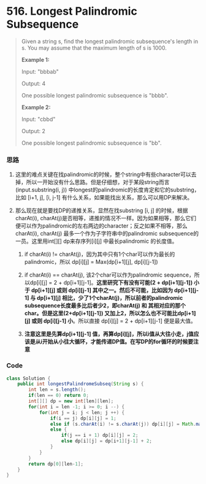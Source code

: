 # 516. Longest Palindromic Subsequence

> Given a string s, find the longest palindromic subsequence's length in s. You may assume that the maximum length of s is 1000.
>
> **Example 1:**
>
> Input: "bbbab"
>
> Output: 4
>
> One possible longest palindromic subsequence is "bbbb".
>
> **Example 2:**
>
> Input: "cbbd"
>
> Output: 2
>
> One possible longest palindromic subsequence is "bb".

### 思路

1. 这里的难点关键在找palindromic的时候，整个string中有些character可以去掉，所以一开始没有什么思路。但是仔细想，对于某段string而言\(input.substring\(i, j\)\) 中longest的palindromic的长度肯定和它的substring，比如 \[i+1, j\], \[i, j-1\] 有什么关系，如果能找出关系，那么可以用DP来解决。

2. 那么现在就是要找DP的递推关系，显然在找substring \[i, j\] 的时候，根据charAt\(i\), charAt\(j\)是否相等，递推的情况不一样。因为如果相等，那么它们便可以作为palindromic的左右两边的character；反之如果不相等，那么charAt\(i\), charAt\(j\) 最多一个作为子字符串中的palindromic subsequence的一员。这里用int\[\]\[\] dp来存序列\[i\]\[j\] 中最长palindromic 的长度值。

   1. if charAt\(i\) != charAt\(j\)，因为其中只有1个char可以作为最长的palindromic，所以 dp\[i\]\[j\] = Max\(dp\[i+1\]\[j\], dp\[i\]\[j-1\]\)

   2. if charAt\(i\) == charAt\(j\), 该2个char可以作为palindromic sequence，所以dp\[i\]\[j\] = 2 + dp\[i+1\]\[j-1\]。**这里研究下有没有可能\(2 + dp\[i+1\]\[j-1\]\) 小于 dp\[i+1\]\[j\] 或则 dp\[i\]\[j-1\] 其中之一。然后不可能，比如因为 dp\[i+1\]\[j-1\] 与 dp\[i+1\]\[j\] 相比，少了1个charAt\(j\)，所以前者的palindromic subsequence长度最多比后者少2，即charAt\(j\) 和 其相对应的那个char。但是这里\(2+dp\[i+1\]\[j-1\]\) 又加上2，所以怎么也不可能比dp\[i+1\]\[j\] 或则 dp\[i\]\[j-1\] 小**。所以直接 dp\[i\]\[j\] = 2 + dp\[i+1\]\[j-1\] 便是最大值。

   3. **注意这里是先算dp\[i+1\]\[j-1\] 值，再算dp\[i\]\[j\]，所以i值从大往小走，j值应该是从i开始从小往大循环，才能传递DP值。在写DP的for循环的时候要注意**

### Code

```java
class Solution {
    public int longestPalindromeSubseq(String s) {
        int len = s.length();
        if(len == 0) return 0;
        int[][] dp = new int[len][len];
        for(int i = len -1; i >= 0; i --) {
            for(int j = i; j < len; j ++) {
                if(i == j) dp[i][j] = 1;
                else if (s.charAt(i) != s.charAt(j)) dp[i][j] = Math.max(dp[i][j-1], dp[i+1][j]);
                else {
                    if(j == i + 1) dp[i][j] = 2;
                    else dp[i][j] = dp[i+1][j-1] + 2;
                }
            }
        }
        return dp[0][len-1];
    }
}
```




